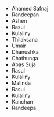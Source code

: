 - Ahamed Safnaj
- Randeepan
- Ashen
- Rasul
- Kulaliny
- Thilaksana
- Umair
- Dhanushka
- Chathunga
- Abas Suja
- Rasul
- Kulaliny
- Malinda
- Rasul
- Kulaliny
- Kanchan
- Randeepa

